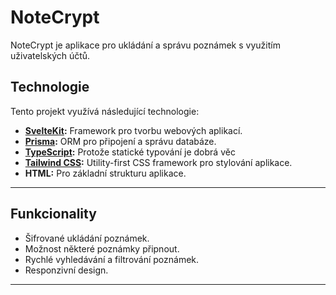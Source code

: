 # NoteCrypt

NoteCrypt je aplikace pro ukládání a správu poznámek s využitím uživatelských účtů. 

## Technologie

Tento projekt využívá následující technologie:

- **[SvelteKit](https://kit.svelte.dev/):** Framework pro tvorbu webových aplikací.
- **[Prisma](https://www.prisma.io/):** ORM pro připojení a správu databáze.
- **[TypeScript](https://www.typescriptlang.org/):** Protože statické typování je dobrá věc
- **[Tailwind CSS](https://tailwindcss.com/):** Utility-first CSS framework pro stylování aplikace.
- **HTML:** Pro základní strukturu aplikace.

---

## Funkcionality

- Šifrované ukládání poznámek.
- Možnost některé poznámky připnout.
- Rychlé vyhledávání a filtrování poznámek.
- Responzivní design.

---

